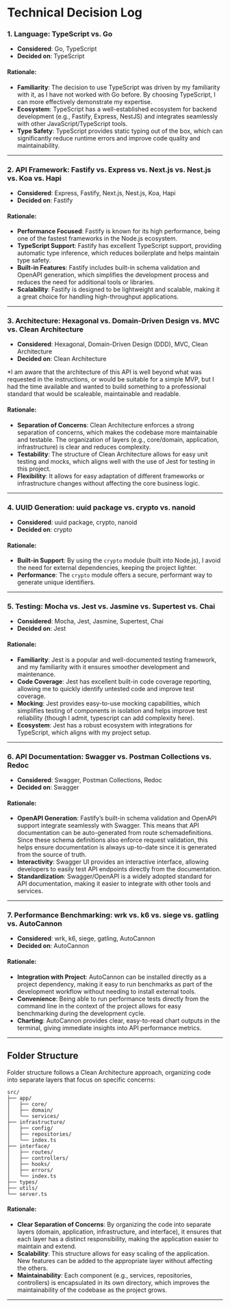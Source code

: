 # Technical Decision Log

### 1. **Language: TypeScript vs. Go**

- **Considered**: Go, TypeScript
- **Decided on**: TypeScript

#### Rationale:

- **Familiarity**: The decision to use TypeScript was driven by my familiarity with it, as I have not worked with Go before. By choosing TypeScript, I can more effectively demonstrate my expertise.
- **Ecosystem**: TypeScript has a well-established ecosystem for backend development (e.g., Fastify, Express, NestJS) and integrates seamlessly with other JavaScript/TypeScript tools.
- **Type Safety**: TypeScript provides static typing out of the box, which can significantly reduce runtime errors and improve code quality and maintainability.

---

### 2. **API Framework: Fastify vs. Express vs. Next.js vs. Nest.js vs. Koa vs. Hapi**

- **Considered**: Express, Fastify, Next.js, Nest.js, Koa, Hapi
- **Decided on**: Fastify

#### Rationale:

- **Performance Focused**: Fastify is known for its high performance, being one of the fastest frameworks in the Node.js ecosystem.
- **TypeScript Support**: Fastify has excellent TypeScript support, providing automatic type inference, which reduces boilerplate and helps maintain type safety.
- **Built-in Features**: Fastify includes built-in schema validation and OpenAPI generation, which simplifies the development process and reduces the need for additional tools or libraries.
- **Scalability**: Fastify is designed to be lightweight and scalable, making it a great choice for handling high-throughput applications.

---

### 3. **Architecture: Hexagonal vs. Domain-Driven Design vs. MVC vs. Clean Architecture**

- **Considered**: Hexagonal, Domain-Driven Design (DDD), MVC, Clean Architecture
- **Decided on**: Clean Architecture

*I am aware that the architecture of this API is well beyond what was requested in the instructions, or would be suitable for a simple MVP, but I had the time available and wanted to build something to a professional standard that would be scaleable, maintainable and readable.

#### Rationale:

- **Separation of Concerns**: Clean Architecture enforces a strong separation of concerns, which makes the codebase more maintainable and testable. The organization of layers (e.g., core/domain, application, infrastructure) is clear and reduces complexity.
- **Testability**: The structure of Clean Architecture allows for easy unit testing and mocks, which aligns well with the use of Jest for testing in this project.
- **Flexibility**: It allows for easy adaptation of different frameworks or infrastructure changes without affecting the core business logic.

---

### 4. **UUID Generation: uuid package vs. crypto vs. nanoid**

- **Considered**: uuid package, crypto, nanoid
- **Decided on**: crypto

#### Rationale:

- **Built-in Support**: By using the `crypto` module (built into Node.js), I avoid the need for external dependencies, keeping the project lighter.
- **Performance**: The `crypto` module offers a secure, performant way to generate unique identifiers.

---

### 5. **Testing: Mocha vs. Jest vs. Jasmine vs. Supertest vs. Chai**

- **Considered**: Mocha, Jest, Jasmine, Supertest, Chai
- **Decided on**: Jest

#### Rationale:

- **Familiarity**: Jest is a popular and well-documented testing framework, and my familiarity with it ensures smoother development and maintenance.
- **Code Coverage**: Jest has excellent built-in code coverage reporting, allowing me to quickly identify untested code and improve test coverage.
- **Mocking**: Jest provides easy-to-use mocking capabilities, which simplifies testing of components in isolation and helps improve test reliability (though I admit, typescript can add complexity here).
- **Ecosystem**: Jest has a robust ecosystem with integrations for TypeScript, which aligns with my project setup.

---

### 6. **API Documentation: Swagger vs. Postman Collections vs. Redoc**

- **Considered**: Swagger, Postman Collections, Redoc
- **Decided on**: Swagger

#### Rationale:

- **OpenAPI Generation**: Fastify’s built-in schema validation and OpenAPI support integrate seamlessly with Swagger. This means that API documentation can be auto-generated from route schemadefinitions. Since these schema definitions also enforce request validation, this helps ensure documentation is always up-to-date since it is generated from the source of truth.
- **Interactivity**: Swagger UI provides an interactive interface, allowing developers to easily test API endpoints directly from the documentation.
- **Standardization**: Swagger/OpenAPI is a widely adopted standard for API documentation, making it easier to integrate with other tools and services.

---

### 7. **Performance Benchmarking: wrk vs. k6 vs. siege vs. gatling vs. AutoCannon**

- **Considered**: wrk, k6, siege, gatling, AutoCannon
- **Decided on**: AutoCannon

#### Rationale:

- **Integration with Project**: AutoCannon can be installed directly as a project dependency, making it easy to run benchmarks as part of the development workflow without needing to install external tools.
- **Convenience**: Being able to run performance tests directly from the command line in the context of the project allows for easy benchmarking during the development cycle.
- **Charting**: AutoCannon provides clear, easy-to-read chart outputs in the terminal, giving immediate insights into API performance metrics.

---

## Folder Structure

Folder structure follows a Clean Architecture approach, organizing code into separate layers that focus on specific concerns:

```
src/
├── app/
│   ├── core/
│   ├── domain/
│   └── services/
├── infrastructure/
│   ├── config/
│   ├── repositories/
│   └── index.ts
├── interface/
│   ├── routes/
│   ├── controllers/
│   ├── hooks/
│   ├── errors/
│   └── index.ts
├── types/
├── utils/
└── server.ts
```

#### Rationale:

- **Clear Separation of Concerns**: By organizing the code into separate layers (domain, application, infrastructure, and interface), it ensures that each layer has a distinct responsibility, making the application easier to maintain and extend.
- **Scalability**: This structure allows for easy scaling of the application. New features can be added to the appropriate layer without affecting the others.
- **Maintainability**: Each component (e.g., services, repositories, controllers) is encapsulated in its own directory, which improves the maintainability of the codebase as the project grows.

---
